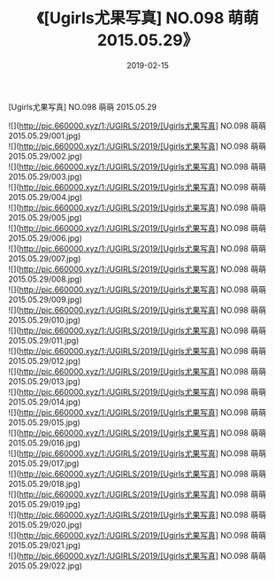 ﻿---
layout: post
title:  《[Ugirls尤果写真] NO.098 萌萌 2015.05.29》
date:   2019-02-15
img: http://pic.660000.xyz/1:/UGIRLS/2019/[Ugirls尤果写真] NO.098 萌萌 2015.05.29/000.jpg
categories: [美女, 清纯, 唯美]
---

[Ugirls尤果写真] NO.098 萌萌 2015.05.29

 ![](http://pic.660000.xyz/1:/UGIRLS/2019/[Ugirls尤果写真] NO.098 萌萌 2015.05.29/001.jpg) <br>![](http://pic.660000.xyz/1:/UGIRLS/2019/[Ugirls尤果写真] NO.098 萌萌 2015.05.29/002.jpg) <br>![](http://pic.660000.xyz/1:/UGIRLS/2019/[Ugirls尤果写真] NO.098 萌萌 2015.05.29/003.jpg) <br>![](http://pic.660000.xyz/1:/UGIRLS/2019/[Ugirls尤果写真] NO.098 萌萌 2015.05.29/004.jpg) <br>![](http://pic.660000.xyz/1:/UGIRLS/2019/[Ugirls尤果写真] NO.098 萌萌 2015.05.29/005.jpg) <br>![](http://pic.660000.xyz/1:/UGIRLS/2019/[Ugirls尤果写真] NO.098 萌萌 2015.05.29/006.jpg) <br>![](http://pic.660000.xyz/1:/UGIRLS/2019/[Ugirls尤果写真] NO.098 萌萌 2015.05.29/007.jpg) <br>![](http://pic.660000.xyz/1:/UGIRLS/2019/[Ugirls尤果写真] NO.098 萌萌 2015.05.29/008.jpg) <br>![](http://pic.660000.xyz/1:/UGIRLS/2019/[Ugirls尤果写真] NO.098 萌萌 2015.05.29/009.jpg) <br>![](http://pic.660000.xyz/1:/UGIRLS/2019/[Ugirls尤果写真] NO.098 萌萌 2015.05.29/010.jpg) <br>![](http://pic.660000.xyz/1:/UGIRLS/2019/[Ugirls尤果写真] NO.098 萌萌 2015.05.29/011.jpg) <br>![](http://pic.660000.xyz/1:/UGIRLS/2019/[Ugirls尤果写真] NO.098 萌萌 2015.05.29/012.jpg) <br>![](http://pic.660000.xyz/1:/UGIRLS/2019/[Ugirls尤果写真] NO.098 萌萌 2015.05.29/013.jpg) <br>![](http://pic.660000.xyz/1:/UGIRLS/2019/[Ugirls尤果写真] NO.098 萌萌 2015.05.29/014.jpg) <br>![](http://pic.660000.xyz/1:/UGIRLS/2019/[Ugirls尤果写真] NO.098 萌萌 2015.05.29/015.jpg) <br>![](http://pic.660000.xyz/1:/UGIRLS/2019/[Ugirls尤果写真] NO.098 萌萌 2015.05.29/016.jpg) <br>![](http://pic.660000.xyz/1:/UGIRLS/2019/[Ugirls尤果写真] NO.098 萌萌 2015.05.29/017.jpg) <br>![](http://pic.660000.xyz/1:/UGIRLS/2019/[Ugirls尤果写真] NO.098 萌萌 2015.05.29/018.jpg) <br>![](http://pic.660000.xyz/1:/UGIRLS/2019/[Ugirls尤果写真] NO.098 萌萌 2015.05.29/019.jpg) <br>![](http://pic.660000.xyz/1:/UGIRLS/2019/[Ugirls尤果写真] NO.098 萌萌 2015.05.29/020.jpg) <br>![](http://pic.660000.xyz/1:/UGIRLS/2019/[Ugirls尤果写真] NO.098 萌萌 2015.05.29/021.jpg) <br>![](http://pic.660000.xyz/1:/UGIRLS/2019/[Ugirls尤果写真] NO.098 萌萌 2015.05.29/022.jpg) <br>